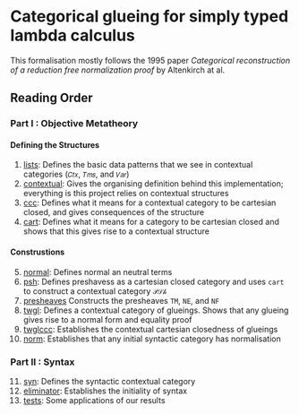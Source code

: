 # Categorical glueing for simply typed lambda calculus

This formalisation mostly follows the 1995 paper *Categorical reconstruction of a reduction free normalization proof* by Altenkirch at al.

## Reading Order

### Part I : Objective Metatheory

#### Defining the Structures

1. [lists](lists.agda): Defines the basic data patterns that we see in contextual categories (`𝐶𝑡𝑥`, `𝑇𝑚𝑠`, and `𝑉𝑎𝑟`)
2. [contextual](contextual.agda): Gives the organising definition behind this implementation; everything is this project relies on contextual structures
3. [ccc](ccc.agda): Defines what it means for a contextual category to be cartesian closed, and gives consequences of the structure
4. [cart](cart.agda): Defines what it means for a category to be cartesian closed and shows that this gives rise to a contextual structure

#### Construstions
5. [normal](normal.agda): Defines normal an neutral terms
6. [psh](psh.agda): Defines preshavess as a cartesian closed category and uses `cart` to construct a contextual category `𝒫𝒮𝒽`
8. [presheaves](presheaves.agda) Constructs the presheaves `TM`, `NE`, and `NF`
9. [twgl](twgl.agda): Defines a contextual category of glueings. Shows that any glueing gives rise to a normal form and equality proof
10. [twglccc](twglccc.agda): Establishes the contextual cartesian closedness of glueings
11. [norm](norm.agda): Establishes that any initial syntactic category has normalisation

### Part II : Syntax

11. [syn](syn.agda): Defines the syntactic contextual category
12. [eliminator](eliminator.agda): Establishes the initiality of syntax
13. [tests](tests.agda): Some applications of our results
